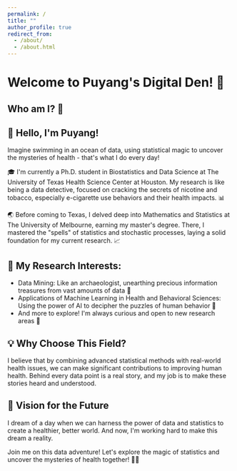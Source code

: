 ```yaml
---
permalink: /
title: ""
author_profile: true
redirect_from: 
  - /about/
  - /about.html
---
```


# Welcome to Puyang's Digital Den! 🚀

## Who am I? 🤔

## 👋 Hello, I'm Puyang!

Imagine swimming in an ocean of data, using statistical magic to uncover the mysteries of health - that's what I do every day!

🎓 I'm currently a Ph.D. student in Biostatistics and Data Science at The University of Texas Health Science Center at Houston. My research is like being a data detective, focused on cracking the secrets of nicotine and tobacco, especially e-cigarette use behaviors and their health impacts. 📊

🌏 Before coming to Texas, I delved deep into Mathematics and Statistics at The University of Melbourne, earning my master's degree. There, I mastered the "spells" of statistics and stochastic processes, laying a solid foundation for my current research. 📈

## 🔬 My Research Interests:

- Data Mining: Like an archaeologist, unearthing precious information treasures from vast amounts of data 💎
- Applications of Machine Learning in Health and Behavioral Sciences: Using the power of AI to decipher the puzzles of human behavior 🧠
- And more to explore! I'm always curious and open to new research areas 🚀

## 💡 Why Choose This Field?

I believe that by combining advanced statistical methods with real-world health issues, we can make significant contributions to improving human health. Behind every data point is a real story, and my job is to make these stories heard and understood.

## 🌈 Vision for the Future

I dream of a day when we can harness the power of data and statistics to create a healthier, better world. And now, I'm working hard to make this dream a reality.

Join me on this data adventure! Let's explore the magic of statistics and uncover the mysteries of health together! 🚀✨


<!-- 添加地图容器 -->
<div id="map-container">
    <script type='text/javascript' id='clustrmaps' src='//cdn.clustrmaps.com/map_v2.js?cl=0e1633&w=200&t=n&d=clIdEPFSxTObYL5YCT6KPfejmqi13_-8ETks5Uwv8eQ&co=0b4975&cmo=3acc3a&cmn=ff5353&ct=cdd4d9'></script>
</div>
